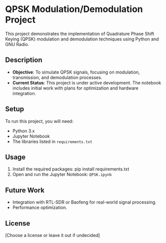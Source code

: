 # QPSK Modulation/Demodulation Project

This project demonstrates the implementation of Quadrature Phase Shift Keying (QPSK) modulation and demodulation techniques using Python and GNU Radio.

## Description
- **Objective**: To simulate QPSK signals, focusing on modulation, transmission, and demodulation processes.
- **Current Status**: This project is under active development. The notebook includes initial work with plans for optimization and hardware integration.

## Setup
To run this project, you will need:
- Python 3.x
- Jupyter Notebook
- The libraries listed in `requirements.txt`

## Usage
1. Install the required packages:
pip install requirements.txt
2. Open and run the Jupyter Notebook: `QPSK.ipynb`

## Future Work
- Integration with RTL-SDR or Baofeng for real-world signal processing.
- Performance optimization.

## License
[Choose a license or leave it out if undecided]
